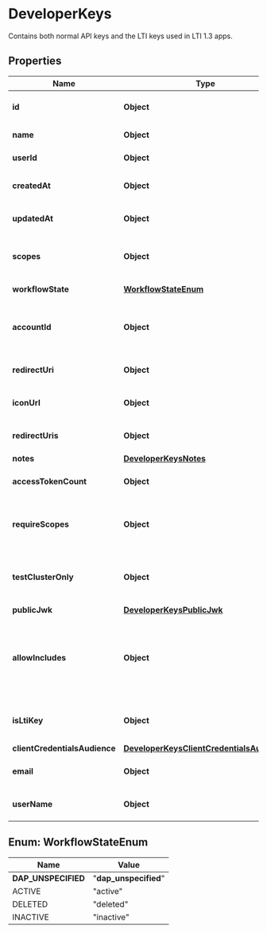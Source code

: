 

# DeveloperKeys

Contains both normal API keys and the LTI keys used in LTI 1.3 apps.

## Properties

| Name | Type | Description | Notes |
|------------ | ------------- | ------------- | -------------|
|**id** | **Object** | The unique identifier for a developer key record. |  |
|**name** | **Object** | The name of the developer key. |  [optional] |
|**userId** | **Object** | The unique ID of a user. |  [optional] |
|**createdAt** | **Object** | Timestamp of when a &#x60;developer_keys&#x60; record was created. |  |
|**updatedAt** | **Object** | Timestamp of when a &#x60;developer_keys&#x60; record was updated. |  |
|**scopes** | **Object** | The list of scopes the developer key&#39;s access tokens may use. |  [optional] |
|**workflowState** | [**WorkflowStateEnum**](#WorkflowStateEnum) | The workflow state of the developer key. |  |
|**accountId** | **Object** | Points to the account associated with the course. Could be Canvas root account or sub-account ID. |  [optional] |
|**redirectUri** | **Object** | (legacy) The valid redirect URI for the developer key. |  [optional] |
|**iconUrl** | **Object** | A URL pointing to the icon of the developer key. |  [optional] |
|**redirectUris** | **Object** | The list of valid redirect URIs for the developer key. |  |
|**notes** | [**DeveloperKeysNotes**](DeveloperKeysNotes.md) |  |  [optional] |
|**accessTokenCount** | **Object** | The number of times the developer key has been used. |  |
|**requireScopes** | **Object** | Whether or not access token for the developer key are required to be scoped. |  |
|**testClusterOnly** | **Object** | If true, the developer key&#39;s access tokens are only valid on Canvas test and beta instances. |  |
|**publicJwk** | [**DeveloperKeysPublicJwk**](DeveloperKeysPublicJwk.md) |  |  [optional] |
|**allowIncludes** | **Object** | If true, requests made with this key&#39;s access token can use \&quot;includes\&quot; parameters to retrieve additional data in each request. |  |
|**isLtiKey** | **Object** | If true, the developer key is intended to be used with LTI 1.3 tools. |  |
|**clientCredentialsAudience** | [**DeveloperKeysClientCredentialsAudience**](DeveloperKeysClientCredentialsAudience.md) |  |  [optional] |
|**email** | **Object** | The email address of the developer key&#39;s owner. |  [optional] |
|**userName** | **Object** | the login ID of the user who originated developer key. |  [optional] |



## Enum: WorkflowStateEnum

| Name | Value |
|---- | -----|
| __DAP_UNSPECIFIED__ | &quot;__dap_unspecified__&quot; |
| ACTIVE | &quot;active&quot; |
| DELETED | &quot;deleted&quot; |
| INACTIVE | &quot;inactive&quot; |



